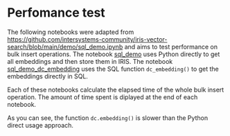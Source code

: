 # Perfomance test

The following notebooks were adapted from https://github.com/intersystems-community/iris-vector-search/blob/main/demo/sql_demo.ipynb and aims to test performance on bulk insert operations. The notebook [sql_demo](./sql_demo.ipynb#Elapsed-time) uses Python directly to get all embeddings and then store them in IRIS. The notebook [sql_demo_dc_embedding](./sql_demo_dc_embedding.ipynb#Elapsed-time) uses the SQL function `dc_embedding()` to get the embeddings directly in SQL.

Each of these notebooks calculate the elapsed time of the whole bulk insert operation. The amount of time spent is diplayed at the end of each notebook.

As you can see, the function `dc.embedding()` is slower than the Python direct usage approach.